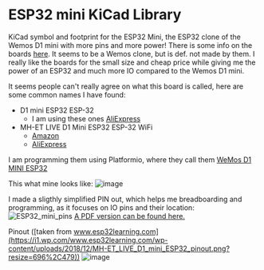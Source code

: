 # ESP32 mini KiCad Library
KiCad symbol and footprint for the ESP32 Mini, the ESP32 clone of the Wemos D1 mini with more pins and more power!
There is some info on the boards [here](https://www.reddit.com/r/esp8266/comments/a93raj/wemos_ttgo_mini_d1_esp32/). It seems to be a Wemos clone, but is def. not made by them. I really like the boards for the small size and cheap price while giving me the power of an ESP32 and much more IO compared to the Wemos D1 mini.

It seems people can't really agree on what this board is called, here are some common names I have found:
- D1 mini ESP32 ESP-32 
   - I am using these ones [AliExpress](https://www.aliexpress.com/item/32819907815.html?spm=a2g0o.placeorder.0.0.6362321eORA9U3&mp=1)
- MH-ET LIVE D1 Mini ESP32 ESP-32 WiFi 
   - [Amazon](https://www.amazon.com/s?k=MH-ET+LIVE+D1+Mini+ESP32+ESP-32+WiFi&ref=nb_sb_noss)
   - [AliExpress](https://www.aliexpress.com/item/32815530502.html)

I am programming them using Platformio, where they call them [WeMos D1 MINI ESP32](  https://docs.platformio.org/en/latest/boards/espressif32/wemos_d1_mini32.html)

This what mine looks like:
![image](https://user-images.githubusercontent.com/558053/92308608-2eaab780-ef9f-11ea-97a7-bbd80803f333.png)

I made a sligthly simplified PIN out, which helps me breadboarding and programming, as it focuses on IO pins and their location:
![ESP32_mini_pins](https://user-images.githubusercontent.com/558053/93228315-a209b180-f775-11ea-95f7-2d7999092368.jpg)
[A PDF version can be found here.](https://github.com/r0oland/ESP32_mini_KiCad_Library/files/5225892/ESP32_mini_pins.pdf)

Pinout ([taken from www.esp32learning.com](https://i1.wp.com/www.esp32learning.com/wp-content/uploads/2018/12/MH-ET_LIVE_D1_mini_ESP32_pinout.png?resize=696%2C479))
![image](https://user-images.githubusercontent.com/558053/92308628-57cb4800-ef9f-11ea-81fa-64d722c4df24.png)

